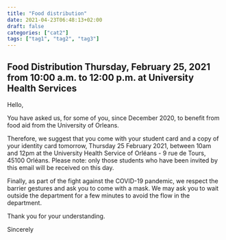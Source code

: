 ```yaml
---
title: "Food distribution"
date: 2021-04-23T06:48:13+02:00
draft: false
categories: ["cat2"]
tags: ["tag1", "tag2", "tag3"]
---
```


## Food Distribution Thursday, February 25, 2021 from 10:00 a.m. to 12:00 p.m. at University Health Services


Hello,

You have asked us, for some of you, since December 2020, to benefit from food aid from the University of Orleans.

Therefore, we suggest that you come with your student card and a copy of your identity card tomorrow, Thursday 25 February 2021, between 10am and 12pm at the University Health Service of Orléans - 9 rue de Tours, 45100 Orléans.
Please note: only those students who have been invited by this email will be received on this day.

Finally, as part of the fight against the COVID-19 pandemic, we respect the barrier gestures and ask you to come with a mask. We may ask you to wait outside the department for a few minutes to avoid the flow in the department.

Thank you for your understanding.

Sincerely 